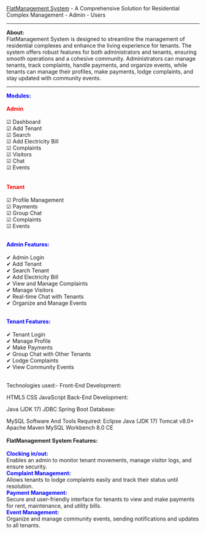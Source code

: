 <!DOCTYPE html>
<html lang="en">
<head>
    <meta charset="UTF-8">
    <meta name="viewport" content="width=device-width, initial-scale=1.0">
</head>
<body>
    <a href="" target="_blank">FlatManagement System</a> 
    - A Comprehensive Solution for Residential Complex Management
    - Admin
    - Users 
<hr>
<strong>About:</strong><br>
FlatManagement System is designed to streamline the management of residential complexes and enhance the living experience for tenants. The system offers robust features for both administrators and tenants, ensuring smooth operations and a cohesive community. Administrators can manage tenants, track complaints, handle payments, and organize events, while tenants can manage their profiles, make payments, lodge complaints, and stay updated with community events.
<hr>
<span style="color:blue"><strong>Modules:</strong></span><br> <br>
<span style="color:red"><strong>Admin</strong></span><br> <br>
<span>☑</span> Dashboard<br>
<span>☑</span> Add Tenant<br>
<span>☑</span> Search<br>
<span>☑</span> Add Electricity Bill<br>
<span>☑</span> Complaints<br>
<span>☑</span> Visitors<br>
<span>☑</span> Chat<br>
<span>☑</span> Events<br> <br>
<br>
<span style="color:red"><strong>Tenant</strong></span><br> <br>
<span>☑</span> Profile Management<br>
<span>☑</span> Payments<br>
<span>☑</span> Group Chat<br>
<span>☑</span> Complaints<br>
<span>☑</span> Events<br> <br>

<span style="color:blue"><strong>Admin Features:</strong></span><br><br>
<span>✔</span> Admin Login<br>
<span>✔</span> Add Tenant<br>
<span>✔</span> Search Tenant<br>
<span>✔</span> Add Electricity Bill<br>
<span>✔</span> View and Manage Complaints<br>
<span>✔</span> Manage Visitors<br>
<span>✔</span> Real-time Chat with Tenants<br>
<span>✔</span> Organize and Manage Events<br> <br>

<span style="color:blue"><strong>Tenant Features:</strong></span><br> <br>
<span>✔</span> Tenant Login<br>
<span>✔</span> Manage Profile<br>
<span>✔</span> Make Payments<br>
<span>✔</span> Group Chat with Other Tenants<br>
<span>✔</span> Lodge Complaints<br>
<span>✔</span> View Community Events<br> <br>

Technologies used:-
Front-End Development:

HTML5
CSS
JavaScript
Back-End Development:

Java (JDK 17)
JDBC
Spring Boot
Database:

MySQL
Software And Tools Required:
Eclipse
Java (JDK 17)
Tomcat v8.0+
Apache Maven
MySQL Workbench 8.0 CE
<br>
<br>
<strong>FlatManagement System Features:</strong> <br> <br>
<span style="color:blue"><strong>Clocking in/out:</strong></span><br>
Enables an admin to monitor tenant movements, manage visitor logs, and ensure security.
<br>
<span style="color:blue"><strong>Complaint Management:</strong></span><br>
Allows tenants to lodge complaints easily and track their status until resolution.
<br>
<span style="color:blue"><strong>Payment Management:</strong></span><br>
Secure and user-friendly interface for tenants to view and make payments for rent, maintenance, and utility bills.
<br>
<span style="color:blue"><strong>Event Management:</strong></span><br>
Organize and manage community events, sending notifications and updates to all tenants.
<br>
</body>
</html>
